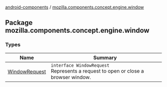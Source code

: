 [android-components](../index.md) / [mozilla.components.concept.engine.window](./index.md)

## Package mozilla.components.concept.engine.window

### Types

| Name | Summary |
|---|---|
| [WindowRequest](-window-request/index.md) | `interface WindowRequest`<br>Represents a request to open or close a browser window. |
